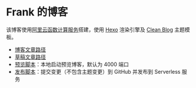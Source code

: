 # Frank 的博客

该博客使用[阿里云函数计算服务](https://www.aliyun.com/product/fc)搭建，使用 [Hexo](https://hexo.io/) 渲染引擎及 [Clean Blog](https://github.com/klugjo/hexo-theme-clean-blog) 主题模板。

- [博客文章路径](src/_posts/)
- [草稿文章路径](src/_drafts/)
- [预览脚本](preview.sh)：本地启动预览博客，默认为 4000 端口
- [发布脚本](deploy.sh)：提交变更（不包含主题变更）到 GitHub 并发布到 Serverless 服务
